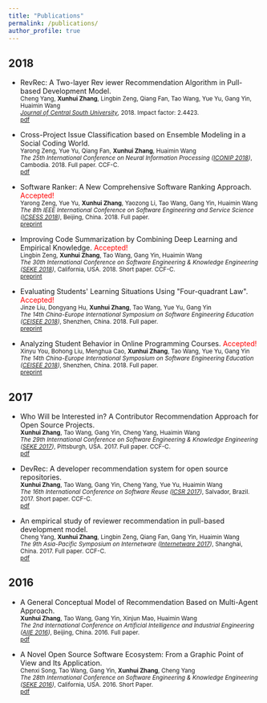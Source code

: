 ```yaml
---
title: "Publications"
permalink: /publications/
author_profile: true
---
```


## 2018
* RevRec: A Two-layer Rev iewer Recommendation Algorithm in Pull-based Development Model. <br />
	<small>Cheng Yang, <strong>Xunhui Zhang</strong>, Lingbin Zeng, Qiang Fan, Tao Wang, Yue Yu, Gang Yin, Huaimin Wang <br />
	<i>[Journal of Central South University](http://www.zndxyw.cn)</i>, 2018. Impact factor: 2.4423. <br />
	[pdf](/files/JCSUT_2018_yc.pdf)</small>
	
* Cross-Project Issue Classification based on Ensemble Modeling in a Social Coding World.<br />
	<small>Yarong Zeng, Yue Yu, Qiang Fan, <strong>Xunhui Zhang</strong>, Huaimin Wang<br />
	<i>The 25th International Conference on Neural Information Processing ([ICONIP 2018](https://conference.cs.cityu.edu.hk/iconip/))</i>, Cambodia. 2018. Full paper. CCF-C. <br />
	[pdf](/files/ICONIP_2018_zyr.pdf)</small>
	
* Software Ranker: A New Comprehensive Software Ranking Approach. <font color="red">Accepted!</font><br />
	<small>Yarong Zeng, Yue Yu, <strong>Xunhui Zhang</strong>, Yaozong Li, Tao Wang, Gang Yin, Huaimin Wang<br />
	<i>The 8th IEEE International Conference on Software Engineering and Service Science ([ICSESS 2018](http://www.icsess.org/))</i>, Beijing, China. 2018. Full paper. <br />
	[preprint]()</small>

* Improving Code Summarization by Combining Deep Learning and Empirical Knowledge. <font color="red">Accepted!</font><br />
	<small>Lingbin Zeng, <strong>Xunhui Zhang</strong>, Tao Wang, Gang Yin, Huaimin Wang<br />
	<i>The 30th International Conference on Software Engineering & Knowledge Engineering ([SEKE 2018](http://ksiresearchorg.ipage.com/seke/seke18.html))</i>, California, USA. 2018. Short paper. CCF-C. <br />
	[preprint]()</small>

* Evaluating Students' Learning Situations Using "Four-quadrant Law". <font color="red">Accepted!</font><br />
	<small>Jinze Liu, Dongyang Hu, <strong>Xunhui Zhang</strong>, Tao Wang, Yue Yu, Gang Yin<br />
	<i>The 14th China-Europe International Symposium on Software Engineering Education ([CEISEE 2018](https://ceisee2018cn.wordpress.com/))</i>, Shenzhen, China. 2018. Full paper.<br />
	[preprint]()</small>
	
* Analyzing Student Behavior in Online Programming Courses. <font color="red">Accepted!</font><br />
	<small>Xinyu You, Bohong Liu, Menghua Cao, <strong>Xunhui Zhang</strong>, Tao Wang, Yue Yu, Gang Yin<br />
	<i>The 14th China-Europe International Symposium on Software Engineering Education ([CEISEE 2018](https://ceisee2018cn.wordpress.com/))</i>, Shenzhen, China. 2018. Full paper.<br />
	[preprint]()</small>


## 2017
* Who Will be Interested in? A Contributor Recommendation Approach for Open Source Projects.<br />
	<small><strong>Xunhui Zhang</strong>, Tao Wang, Gang Yin, Cheng Yang, Huaimin Wang<br />
	<i>The 29th International Conference on Software Engineering & Knowledge Engineering ([SEKE 2017](http://ksiresearchorg.ipage.com/seke/seke17.html))</i>, Pittsburgh, USA. 2017. Full paper. CCF-C. <br />
	[pdf](/files/SEKE_2017_zxh.pdf)</small>

* DevRec: A developer recommendation system for open source repositories.<br />
	<small><strong>Xunhui Zhang</strong>, Tao Wang, Gang Yin, Cheng Yang, Yue Yu, Huaimin Wang<br />
	<i>The 16th International Conference on Software Reuse ([ICSR 2017](http://icsr2017.ufba.br/))</i>, Salvador, Brazil. 2017. Short paper. CCF-C. <br />
	[pdf](/files/ICSR_2017_zxh.pdf)</small>
	
* An empirical study of reviewer recommendation in pull-based development model. <br />
	<small>Cheng Yang, <strong>Xunhui Zhang</strong>, Lingbin Zeng, Qiang Fan, Gang Yin, Huaimin Wang<br />
	<i>The 9th Asia-Pacific Symposium on Internetware ([Internetware 2017](http://www.se.fudan.edu.cn/events/Internetware2017/))</i>, Shanghai, China. 2017. Full paper. CCF-C. <br />
	[pdf](/files/Internetware_2017_yc.pdf)</small>
	
	
## 2016
* A General Conceptual Model of Recommendation Based on Multi-Agent Approach. <br />
	<small><strong>Xunhui Zhang</strong>, Tao Wang, Gang Yin, Xinjun Mao, Huaimin Wang<br />
	<i>The 2nd International Conference on Artificial Intelligence and Industrial Engineering ([AIIE 2016](http://www.aiie2016.org/))</i>, Beijing, China. 2016. Full paper. <br />
	[pdf](/files/AIIE_2016_zxh.pdf)</small>
	
* A Novel Open Source Software Ecosystem: From a Graphic Point of View and Its Application. <br />
	<small>Chenxi Song, Tao Wang, Gang Yin, <strong>Xunhui Zhang</strong>, Cheng Yang<br />
	<i>The 28th International Conference on Software Engineering & Knowledge Engineering ([SEKE 2016](http://ksiresearchorg.ipage.com/seke/seke16.html))</i>, California, USA. 2016. Short Paper. <br />
	[pdf](/files/SEKE_2016_scx.pdf)</small>